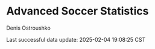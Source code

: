 # Advanced Soccer Statistics
Denis Ostroushko

<!-- gfm -->

Last successful data update: 2025-02-04 19:08:25 CST

